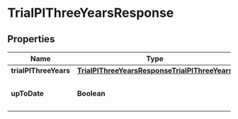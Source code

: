 

# TrialPlThreeYearsResponse

## Properties

Name | Type | Description | Notes
------------ | ------------- | ------------- | -------------
**trialPlThreeYears** | [**TrialPlThreeYearsResponseTrialPlThreeYears**](TrialPlThreeYearsResponseTrialPlThreeYears.md) |  | 
**upToDate** | **Boolean** | 集計結果が最新かどうか | 



